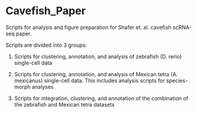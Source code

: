 # Cavefish_Paper
Scripts for analysis and figure preparation for Shafer et. al. cavefish scRNA-seq paper.

Scripts are divided into 3 groups:

1) Scripts for clustering, annotation, and analysis of zebrafish (D. rerio) single-cell data

2) Scripts for clustering, annotation, and analysis of Mexican tetra (A. mexicanus) single-cell data. This includes analysis scripts for species-morph analyses

3) Scripts for integration, clustering, and annotation of the combination of the zebrafish and Mexican tetra datasets
